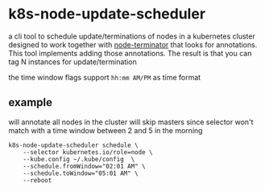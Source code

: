 # k8s-node-update-scheduler

a cli tool to schedule update/terminations of nodes in a kubernetes cluster designed to work together with [node-terminator](https://github.com/mad01/k8s-node-terminator) that looks for annotations. This tool implements adding those annotations. The result is that you can tag N instances for update/termination

the time window flags support `hh:mm AM/PM` as time format

## example

will annotate all nodes in the cluster will skip masters since selector won't match with a time window between 2 and 5 in the morning
```
k8s-node-update-scheduler schedule \
    --selector kubernetes.io/role=node \
    --kube.config ~/.kube/config  \
    --schedule.fromWindow="02:01 AM" \
    --schedule.toWindow="05:01 AM" \
    --reboot
```
